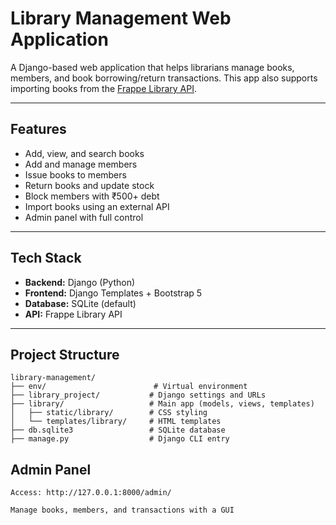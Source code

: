 # Library Management Web Application

A Django-based web application that helps librarians manage books, members, and book borrowing/return transactions. This app also supports importing books from the [Frappe Library API](https://frappe.io/api/method/frappe-library).

---

## Features

* Add, view, and search books
* Add and manage members
* Issue books to members
* Return books and update stock
* Block members with ₹500+ debt
* Import books using an external API
* Admin panel with full control

---

## Tech Stack

* **Backend:** Django (Python)
* **Frontend:** Django Templates + Bootstrap 5
* **Database:** SQLite (default)
* **API:** Frappe Library API

---

## Project Structure

```
library-management/
├── env/                        # Virtual environment
├── library_project/           # Django settings and URLs
├── library/                   # Main app (models, views, templates)
│   ├── static/library/        # CSS styling
│   └── templates/library/     # HTML templates
├── db.sqlite3                 # SQLite database
├── manage.py                  # Django CLI entry
```


## Admin Panel
    Access: http://127.0.0.1:8000/admin/

    Manage books, members, and transactions with a GUI



